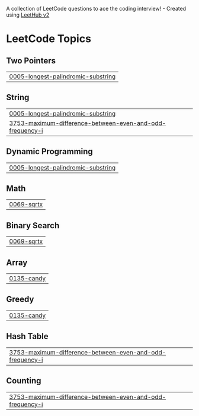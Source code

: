 A collection of LeetCode questions to ace the coding interview! - Created using [LeetHub v2](https://github.com/arunbhardwaj/LeetHub-2.0)
<!---LeetCode Topics Start-->
# LeetCode Topics
## Two Pointers
|  |
| ------- |
| [0005-longest-palindromic-substring](https://github.com/SammamMahdi/LeetCode_Solutions/tree/master/0005-longest-palindromic-substring) |
## String
|  |
| ------- |
| [0005-longest-palindromic-substring](https://github.com/SammamMahdi/LeetCode_Solutions/tree/master/0005-longest-palindromic-substring) |
| [3753-maximum-difference-between-even-and-odd-frequency-i](https://github.com/SammamMahdi/LeetCode_Solutions/tree/master/3753-maximum-difference-between-even-and-odd-frequency-i) |
## Dynamic Programming
|  |
| ------- |
| [0005-longest-palindromic-substring](https://github.com/SammamMahdi/LeetCode_Solutions/tree/master/0005-longest-palindromic-substring) |
## Math
|  |
| ------- |
| [0069-sqrtx](https://github.com/SammamMahdi/LeetCode_Solutions/tree/master/0069-sqrtx) |
## Binary Search
|  |
| ------- |
| [0069-sqrtx](https://github.com/SammamMahdi/LeetCode_Solutions/tree/master/0069-sqrtx) |
## Array
|  |
| ------- |
| [0135-candy](https://github.com/SammamMahdi/LeetCode_Solutions/tree/master/0135-candy) |
## Greedy
|  |
| ------- |
| [0135-candy](https://github.com/SammamMahdi/LeetCode_Solutions/tree/master/0135-candy) |
## Hash Table
|  |
| ------- |
| [3753-maximum-difference-between-even-and-odd-frequency-i](https://github.com/SammamMahdi/LeetCode_Solutions/tree/master/3753-maximum-difference-between-even-and-odd-frequency-i) |
## Counting
|  |
| ------- |
| [3753-maximum-difference-between-even-and-odd-frequency-i](https://github.com/SammamMahdi/LeetCode_Solutions/tree/master/3753-maximum-difference-between-even-and-odd-frequency-i) |
<!---LeetCode Topics End-->
